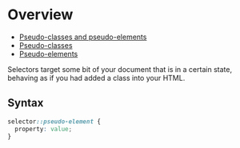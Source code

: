 # Overview


- [Pseudo-classes and pseudo-elements](https://developer.mozilla.org/en-US/docs/Learn/CSS/Building_blocks/Selectors/Pseudo-classes_and_pseudo-elements)
- [Pseudo-classes](https://developer.mozilla.org/en-US/docs/Web/CSS/Pseudo-classes)
- [Pseudo-elements](https://developer.mozilla.org/en-US/docs/Web/CSS/Pseudo-elements)

Selectors target some bit of your document that is in a certain state, behaving as if you had added a class into your HTML.


## Syntax

```css
selector::pseudo-element {
  property: value;
}
```

